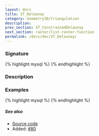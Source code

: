 ```yaml
---
layout: docs
title: ST_Delaunay
category: Geometry3D/triangulation
description: 
prev_section: ST_ConstrainedDelaunay
next_section: raster/list-raster-function
permalink: /docs/dev/ST_Delaunay/
---
```


### Signature

{% highlight mysql %}
{% endhighlight %}

### Description

### Examples

{% highlight mysql %}
{% endhighlight %}

##### See also

* <a href="https://github.com/irstv/H2GIS/blob/master/h2spatial-ext/src/main/java/org/h2gis/h2spatialext/function/spatial/mesh/ST_Delaunay.java" target="_blank">Source code</a>
* Added: <a href="https://github.com/irstv/H2GIS/pull/80" target="_blank">#80</a>
